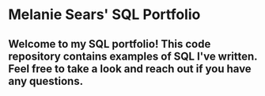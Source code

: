# Melanie Sears' SQL Portfolio 

## Welcome to my SQL portfolio! This code repository contains examples of SQL I've written. Feel free to take a look and reach out if you have any questions.

